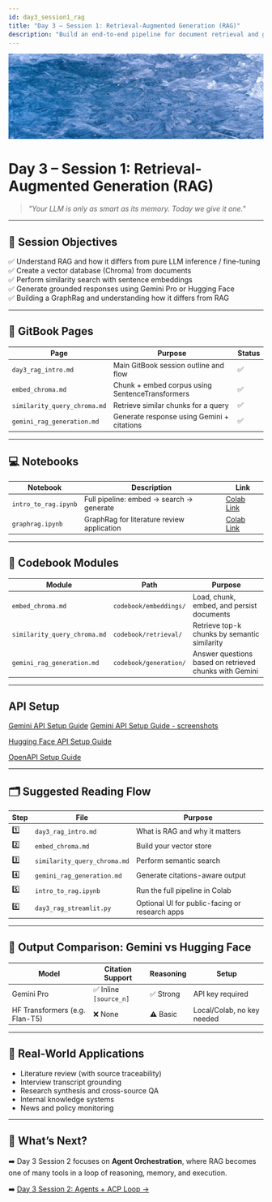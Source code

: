 ```yaml
---
id: day3_session1_rag
title: "Day 3 – Session 1: Retrieval-Augmented Generation (RAG)"
description: "Build an end-to-end pipeline for document retrieval and grounded generation using embeddings, ChromaDB, and Gemini Pro"
---
```


![fig_day3_session1_header](../shared_assets/visuals/images/fig_day3_session1_header.png)

# Day 3 – Session 1: Retrieval-Augmented Generation (RAG)

> _"Your LLM is only as smart as its memory. Today we give it one."_  

---

## 🎯 Session Objectives

✅ Understand RAG and how it differs from pure LLM inference / fine-tuning 
✅ Create a vector database (Chroma) from documents  
✅ Perform similarity search with sentence embeddings  
✅ Generate grounded responses using Gemini Pro or Hugging Face  
✅ Building a GraphRag and understanding how it differs from RAG

---

## 📘 GitBook Pages

| Page | Purpose | Status |
|------|---------|--------|
| `day3_rag_intro.md` | Main GitBook session outline and flow | ✅ |
| `embed_chroma.md` | Chunk + embed corpus using SentenceTransformers | ✅ |
| `similarity_query_chroma.md` | Retrieve similar chunks for a query | ✅ |
| `gemini_rag_generation.md` | Generate response using Gemini + citations | ✅ |

---

## 💻 Notebooks

| Notebook | Description | Link |
|----------|-------------|------|
| `intro_to_rag.ipynb` | Full pipeline: embed → search → generate | [Colab Link](https://colab.research.google.com/github/MariaAise/test/blob/main/intro_to_rag.ipynb) |
| `graphrag.ipynb` | GraphRag for literature review application |[Colab Link](https://colab.research.google.com/github/MariaAise/test/blob/main/graphrag.ipynb)

---

## 🧩 Codebook Modules

| Module | Path | Purpose |
|--------|------|---------|
| `embed_chroma.md` | `codebook/embeddings/` | Load, chunk, embed, and persist documents |
| `similarity_query_chroma.md` | `codebook/retrieval/` | Retrieve top-k chunks by semantic similarity |
| `gemini_rag_generation.md` | `codebook/generation/` | Answer questions based on retrieved chunks with Gemini |

---

## API Setup

[Gemini API Setup Guide](Gemini_API_Setup_Guide.md)
[Gemini API Setup Guide - screenshots](using_gemini_api_colab.md)

[Hugging Face API Setup Guide](huggingface_api_setup_colab.md)


[OpenAPI Setup Guide](openai_api_setup_colab.md)

---

## 🗂 Suggested Reading Flow

| Step | File | Purpose |
|------|------|---------|
| 1️⃣ | `day3_rag_intro.md` | What is RAG and why it matters |
| 2️⃣ | `embed_chroma.md` | Build your vector store |
| 3️⃣ | `similarity_query_chroma.md` | Perform semantic search |
| 4️⃣ | `gemini_rag_generation.md` | Generate citations-aware output |
| 5️⃣ | `intro_to_rag.ipynb` | Run the full pipeline in Colab |
| 6️⃣ | `day3_rag_streamlit.py` | Optional UI for public-facing or research apps |

---

## 🧪 Output Comparison: Gemini vs Hugging Face

| Model | Citation Support | Reasoning | Setup |
|-------|------------------|-----------|-------|
| Gemini Pro | ✅ Inline `[source_n]` | ✅ Strong | API key required |
| HF Transformers (e.g. Flan-T5) | ❌ None | ⚠️ Basic | Local/Colab, no key needed |

---

## 🧠 Real-World Applications

- Literature review (with source traceability)  
- Interview transcript grounding  
- Research synthesis and cross-source QA  
- Internal knowledge systems  
- News and policy monitoring  

---

## 🔮 What’s Next?

➡️ Day 3 Session 2 focuses on **Agent Orchestration**, where RAG becomes one of many tools in a loop of reasoning, memory, and execution.

➡️ [Day 3 Session 2: Agents + ACP Loop →](day3_s2_schedule.md)
